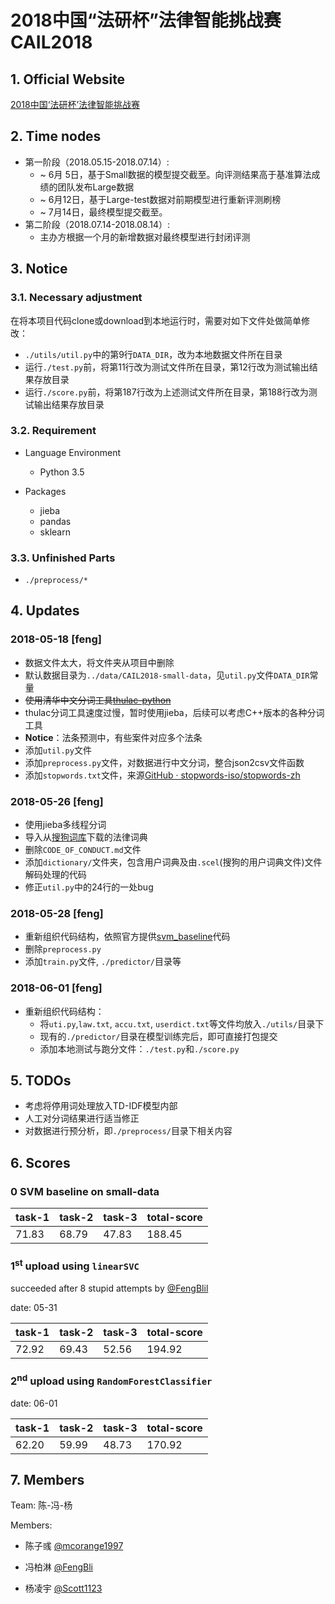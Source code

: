 # 2018中国“法研杯”法律智能挑战赛 CAIL2018

## 1. Official Website
[2018中国‘法研杯’法律智能挑战赛](http://cail.cipsc.org.cn/index.html)

## 2. Time nodes
- 第一阶段（2018.05.15-2018.07.14）:
    - ~ 6月 5日，基于Small数据的模型提交截至。向评测结果高于基准算法成绩的团队发布Large数据
    - ~ 6月12日，基于Large-test数据对前期模型进行重新评测刷榜
    - ~ 7月14日，最终模型提交截至。
- 第二阶段（2018.07.14-2018.08.14）:
    - 主办方根据一个月的新增数据对最终模型进行封闭评测

## 3. Notice
### 3.1. Necessary adjustment
在将本项目代码clone或download到本地运行时，需要对如下文件处做简单修改：
- `./utils/util.py`中的第9行`DATA_DIR`，改为本地数据文件所在目录
- 运行`./test.py`前，将第11行改为测试文件所在目录，第12行改为测试输出结果存放目录
- 运行`./score.py`前，将第187行改为上述测试文件所在目录，第188行改为测试输出结果存放目录

### 3.2. Requirement

- Language Environment
    - Python 3.5

- Packages
    - jieba
    - pandas
    - sklearn

### 3.3. Unfinished Parts
- `./preprocess/*`

## 4. Updates

### 2018-05-18 [feng]
- 数据文件太大，将文件夹从项目中删除
- 默认数据目录为`../data/CAIL2018-small-data`，见`util.py`文件`DATA_DIR`常量
- ~~使用清华中文分词工具[thulac-python](https://github.com/thunlp/THULAC-Python)~~
- thulac分词工具速度过慢，暂时使用jieba，后续可以考虑C++版本的各种分词工具
- **Notice**：法条预测中，有些案件对应多个法条
- 添加`util.py`文件
- 添加`preprocess.py`文件，对数据进行中文分词，整合json2csv文件函数
- 添加`stopwords.txt`文件，来源[GitHub · stopwords-iso/stopwords-zh](https://github.com/stopwords-iso/stopwords-zh)

### 2018-05-26  [feng]
- 使用jieba多线程分词
- 导入从[搜狗词库](https://pinyin.sogou.com/dict/)下载的法律词典
- 删除`CODE_OF_CONDUCT.md`文件
- 添加`dictionary/`文件夹，包含用户词典及由`.scel`(搜狗的用户词典文件)文件解码处理的代码
- 修正`util.py`中的24行的一处bug

### 2018-05-28  [feng]
- 重新组织代码结构，依照官方提供[svm_baseline](https://github.com/thunlp/CAIL2018/tree/master/baseline)代码
- 删除`preprocess.py`
- 添加`train.py`文件, `./predictor/`目录等

### 2018-06-01  [feng]
- 重新组织代码结构：
    - 将`uti.py`,`law.txt`, `accu.txt`, `userdict.txt`等文件均放入`./utils/`目录下
    - 现有的`./predictor/`目录在模型训练完后，即可直接打包提交
    - 添加本地测试与跑分文件：`./test.py`和`./score.py`

## 5. TODOs
- 考虑将停用词处理放入TD-IDF模型内部
- 人工对分词结果进行适当修正
- 对数据进行预分析，即`./preprocess/`目录下相关内容

## 6. Scores

### 0 SVM baseline on small-data
|task-1|task-2|task-3|total-score|
|------|------|------|-----------|
|71.83 |68.79 |47.83 |188.45     |

### 1<sup>st</sup> upload using `linearSVC`

succeeded after 8 stupid attempts by [@FengBlil](https://github.com/FengBli)

date: 05-31

|task-1|task-2|task-3|total-score|
|------|------|------|-----------|
|72.92 |69.43 |52.56 |194.92     |

### 2<sup>nd</sup> upload using `RandomForestClassifier`

date: 06-01

|task-1|task-2|task-3|total-score|
|------|------|------|-----------|
|62.20 |59.99 |48.73 |170.92     |

## 7. Members

Team: 陈-冯-杨

Members:
- 陈子彧 [@mcorange1997](https://github.com/mcorange1997)

- 冯柏淋 [@FengBli](https://github.com/FengBli)

- 杨凌宇 [@Scott1123](https://github.com/Scott1123)
